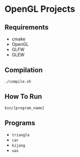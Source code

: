 # OpenGL Projects
## Requirements
- cmake
- OpenGL
- GLFW
- GLEW

## Compilation
`./compile.sh`

## How To Run
`bin/[program_name]`

## Programs
- `triangle`
- `car`
- `kijang`
- `uas`
